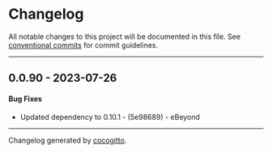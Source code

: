 # Changelog
All notable changes to this project will be documented in this file. See [conventional commits](https://www.conventionalcommits.org/) for commit guidelines.

- - -
## 0.0.90 - 2023-07-26
#### Bug Fixes
- Updated dependency to 0.10.1 - (5e98689) - eBeyond

- - -

Changelog generated by [cocogitto](https://github.com/cocogitto/cocogitto).
